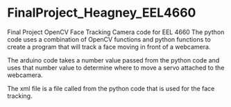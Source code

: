 # FinalProject_Heagney_EEL4660
Final Project OpenCV Face Tracking Camera code for EEL 4660
The python code uses a combination of OpenCV functions and python functions to create a program that will track a face
moving in front of a webcamera.

The arduino code takes a number value passed from the python code and uses that number value to determine
where to move a servo attached to the webcamera.

The xml file is a file called from the python code that is used for the face tracking.
